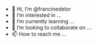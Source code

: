 - 👋 Hi, I’m @francinedelor
- 👀 I’m interested in ...
- 🌱 I’m currently learning ...
- 💞️ I’m looking to collaborate on ...
- 📫 How to reach me ...

<!---
francinedelor/francinedelor is a ✨ special ✨ repository because its `README.md` (this file) appears on your GitHub profile.
You can click the Preview link to take a look at your changes.
--->
